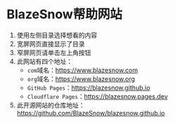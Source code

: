 # BlazeSnow帮助网站

1. 使用左侧目录选择想看的内容
2. 宽屏网页直接显示了目录
3. 窄屏网页请单击左上角按钮
4. 此网站有四个地址：
    - ```com```域名：<https://www.blazesnow.com>
    - ```org```域名：<https://www.blazesnow.org>
    - ```GitHub Pages```：<https://blazesnow.github.io>
    - ```Cloudflare Pages```：<https://blazesnow.pages.dev>
5. 此开源网站的仓库地址：<https://github.com/BlazeSnow/blazesnow.github.io>